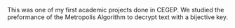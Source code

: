 This was one of my first academic projects done in CEGEP. We studied the preformance of the Metropolis Algorithm to decrypt text with a bijective key.
